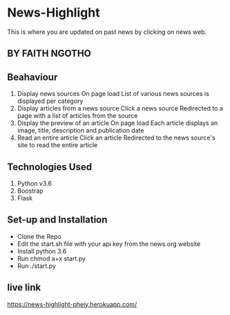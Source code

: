 # News-Highlight
This is where you are updated on past news by clicking on news web.

## BY FAITH NGOTHO

## Beahaviour

1. Display news sources	On page load	List of various news sources is displayed per category
2. Display articles from a news source	Click a news source	Redirected to a page with a list of articles from the source
3. Display the preview of an article	On page load	Each article displays an image, title, description and publication date
4. Read an entire article	Click an article	Redirected to the news source's site to read the entire article

## Technologies Used
1. Python v3.6
2. Boostrap
3. Flask

## Set-up and Installation
- Clone the Repo
- Edit the start.sh file with your api key from the news.org website
- Install python 3.6
- Run chmod a+x start.py
- Run ./start.py

## live link
https://news-highlight-pheiy.herokuapp.com/
